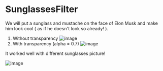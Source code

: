 # SunglassesFilter

We will put a sunglass and mustache on the face of Elon Musk and make him look cool ( as if he doesn't look so already! ).

1. Without transparency
![image](https://github.com/user-attachments/assets/d8ed968c-e9b6-43aa-b690-58a139dab465)
2. With transparency (alpha = 0.7)
![image](https://github.com/user-attachments/assets/f365d523-f9fd-4f2e-95c5-ca2554338ac7)

It worked well with different sunglasses picture!

![image](https://github.com/user-attachments/assets/49933617-4deb-4209-b923-dfd7bd74c6a5)
